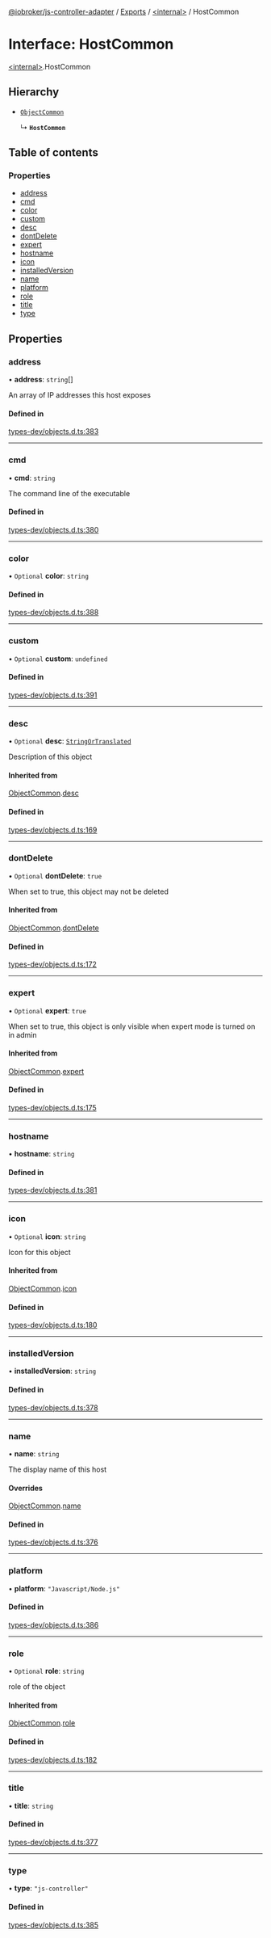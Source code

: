 [@iobroker/js-controller-adapter](../README.md) / [Exports](../modules.md) / [\<internal\>](../modules/internal_.md) / HostCommon

# Interface: HostCommon

[\<internal\>](../modules/internal_.md).HostCommon

## Hierarchy

- [`ObjectCommon`](internal_.ObjectCommon.md)

  ↳ **`HostCommon`**

## Table of contents

### Properties

- [address](internal_.HostCommon.md#address)
- [cmd](internal_.HostCommon.md#cmd)
- [color](internal_.HostCommon.md#color)
- [custom](internal_.HostCommon.md#custom)
- [desc](internal_.HostCommon.md#desc)
- [dontDelete](internal_.HostCommon.md#dontdelete)
- [expert](internal_.HostCommon.md#expert)
- [hostname](internal_.HostCommon.md#hostname)
- [icon](internal_.HostCommon.md#icon)
- [installedVersion](internal_.HostCommon.md#installedversion)
- [name](internal_.HostCommon.md#name)
- [platform](internal_.HostCommon.md#platform)
- [role](internal_.HostCommon.md#role)
- [title](internal_.HostCommon.md#title)
- [type](internal_.HostCommon.md#type)

## Properties

### address

• **address**: `string`[]

An array of IP addresses this host exposes

#### Defined in

[types-dev/objects.d.ts:383](https://github.com/ioBroker/ioBroker.js-controller/blob/13fc9d35/packages/types-dev/objects.d.ts#L383)

___

### cmd

• **cmd**: `string`

The command line of the executable

#### Defined in

[types-dev/objects.d.ts:380](https://github.com/ioBroker/ioBroker.js-controller/blob/13fc9d35/packages/types-dev/objects.d.ts#L380)

___

### color

• `Optional` **color**: `string`

#### Defined in

[types-dev/objects.d.ts:388](https://github.com/ioBroker/ioBroker.js-controller/blob/13fc9d35/packages/types-dev/objects.d.ts#L388)

___

### custom

• `Optional` **custom**: `undefined`

#### Defined in

[types-dev/objects.d.ts:391](https://github.com/ioBroker/ioBroker.js-controller/blob/13fc9d35/packages/types-dev/objects.d.ts#L391)

___

### desc

• `Optional` **desc**: [`StringOrTranslated`](../modules/internal_.md#stringortranslated)

Description of this object

#### Inherited from

[ObjectCommon](internal_.ObjectCommon.md).[desc](internal_.ObjectCommon.md#desc)

#### Defined in

[types-dev/objects.d.ts:169](https://github.com/ioBroker/ioBroker.js-controller/blob/13fc9d35/packages/types-dev/objects.d.ts#L169)

___

### dontDelete

• `Optional` **dontDelete**: ``true``

When set to true, this object may not be deleted

#### Inherited from

[ObjectCommon](internal_.ObjectCommon.md).[dontDelete](internal_.ObjectCommon.md#dontdelete)

#### Defined in

[types-dev/objects.d.ts:172](https://github.com/ioBroker/ioBroker.js-controller/blob/13fc9d35/packages/types-dev/objects.d.ts#L172)

___

### expert

• `Optional` **expert**: ``true``

When set to true, this object is only visible when expert mode is turned on in admin

#### Inherited from

[ObjectCommon](internal_.ObjectCommon.md).[expert](internal_.ObjectCommon.md#expert)

#### Defined in

[types-dev/objects.d.ts:175](https://github.com/ioBroker/ioBroker.js-controller/blob/13fc9d35/packages/types-dev/objects.d.ts#L175)

___

### hostname

• **hostname**: `string`

#### Defined in

[types-dev/objects.d.ts:381](https://github.com/ioBroker/ioBroker.js-controller/blob/13fc9d35/packages/types-dev/objects.d.ts#L381)

___

### icon

• `Optional` **icon**: `string`

Icon for this object

#### Inherited from

[ObjectCommon](internal_.ObjectCommon.md).[icon](internal_.ObjectCommon.md#icon)

#### Defined in

[types-dev/objects.d.ts:180](https://github.com/ioBroker/ioBroker.js-controller/blob/13fc9d35/packages/types-dev/objects.d.ts#L180)

___

### installedVersion

• **installedVersion**: `string`

#### Defined in

[types-dev/objects.d.ts:378](https://github.com/ioBroker/ioBroker.js-controller/blob/13fc9d35/packages/types-dev/objects.d.ts#L378)

___

### name

• **name**: `string`

The display name of this host

#### Overrides

[ObjectCommon](internal_.ObjectCommon.md).[name](internal_.ObjectCommon.md#name)

#### Defined in

[types-dev/objects.d.ts:376](https://github.com/ioBroker/ioBroker.js-controller/blob/13fc9d35/packages/types-dev/objects.d.ts#L376)

___

### platform

• **platform**: ``"Javascript/Node.js"``

#### Defined in

[types-dev/objects.d.ts:386](https://github.com/ioBroker/ioBroker.js-controller/blob/13fc9d35/packages/types-dev/objects.d.ts#L386)

___

### role

• `Optional` **role**: `string`

role of the object

#### Inherited from

[ObjectCommon](internal_.ObjectCommon.md).[role](internal_.ObjectCommon.md#role)

#### Defined in

[types-dev/objects.d.ts:182](https://github.com/ioBroker/ioBroker.js-controller/blob/13fc9d35/packages/types-dev/objects.d.ts#L182)

___

### title

• **title**: `string`

#### Defined in

[types-dev/objects.d.ts:377](https://github.com/ioBroker/ioBroker.js-controller/blob/13fc9d35/packages/types-dev/objects.d.ts#L377)

___

### type

• **type**: ``"js-controller"``

#### Defined in

[types-dev/objects.d.ts:385](https://github.com/ioBroker/ioBroker.js-controller/blob/13fc9d35/packages/types-dev/objects.d.ts#L385)
